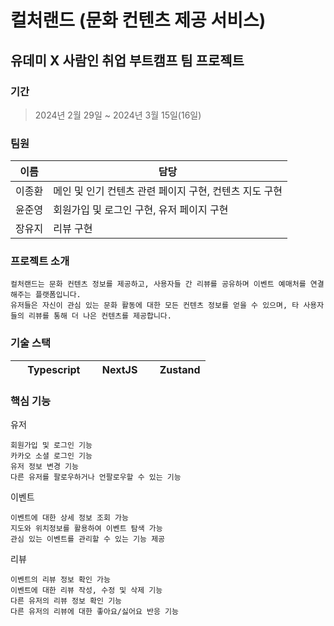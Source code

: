 # 컬처랜드 (문화 컨텐츠 제공 서비스)

## 유데미 X 사람인 취업 부트캠프 팀 프로젝트

### 기간
> 2024년 2월 29일 ~ 2024년 3월 15일(16일)

### 팀원
| 이름   | 담당                                         |
|--------|--------------------------------------------|
| 이종환 | 메인 및 인기 컨텐츠 관련 페이지 구현, 컨텐츠 지도 구현   |
| 윤준영 | 회원가입 및 로그인 구현, 유저 페이지 구현             |
| 장유지 | 리뷰 구현                                      |


### 프로젝트 소개

    컬처랜드는 문화 컨텐츠 정보를 제공하고, 사용자들 간 리뷰를 공유하며 이벤트 예매처를 연결해주는 플랫폼입니다.
    유저들은 자신이 관심 있는 문화 활동에 대한 모든 컨텐츠 정보를 얻을 수 있으며, 타 사용자들의 리뷰를 통해 더 나은 컨텐츠를 제공합니다.

### 기술 스택

| <img src='https://github.com/horanghwnii/cultureland-fe/assets/153899545/273ee400-c0cc-42fe-a1a9-bd5a70b3e794' width=15 height=15 /> Typescript | <img src='https://github.com/horanghwnii/cultureland-fe/assets/153899545/26449c12-989f-4a35-8f03-ce78a9bee5ac' width=15 height=15 /> NextJS | <img src='https://github.com/horanghwnii/cultureland-fe/assets/153899545/b0ad492c-e8f6-4129-8015-07c4ff83b887' width=15 height=15 /> Zustand |
|------------|--------|---------|

### 핵심 기능

유저

    회원가입 및 로그인 기능
    카카오 소셜 로그인 기능
    유저 정보 변경 기능
    다른 유저를 팔로우하거나 언팔로우할 수 있는 기능

이벤트

    이벤트에 대한 상세 정보 조회 가능
    지도와 위치정보를 활용하여 이벤트 탐색 가능
    관심 있는 이벤트를 관리할 수 있는 기능 제공

리뷰

    이벤트의 리뷰 정보 확인 가능
    이벤트에 대한 리뷰 작성, 수정 및 삭제 기능
    다른 유저의 리뷰 정보 확인 기능
    다른 유저의 리뷰에 대한 좋아요/싫어요 반응 기능
